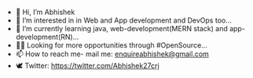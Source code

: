 - 👋 Hi, I’m Abhishek
- 👀 I’m interested in in Web and App development and DevOps too...
- 🌱 I’m currently learning java, web-development(MERN stack) and app-development(RN)...
- 👨‍💻 Looking for more opportunities through #OpenSource...
- 📫 How to reach me- mail me:  enquireabhishek@gmail.com 
- 🕊 Twitter: https://twitter.com/Abhishek27crj

<!---
Hi folks, this is Abhishek, I'm currently a student and looking forward to contibute in some opensource projects and would like to work as a freelance webdeveloper and app developer. 
I believe in learing in public and so, this is my github profile with my future projects published here, you are free to fork and recommend changes in my projects and do a PR.
--->
